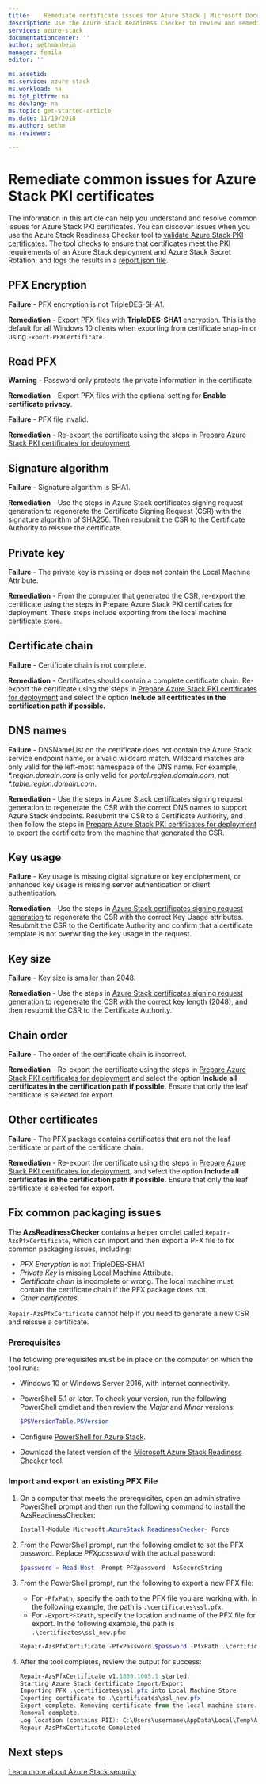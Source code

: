 ```yaml
---
title:    Remediate certificate issues for Azure Stack | Microsoft Docs
description: Use the Azure Stack Readiness Checker to review and remediate certificate issues.
services: azure-stack
documentationcenter: ''
author: sethmanheim
manager: femila
editor: ''

ms.assetid:
ms.service: azure-stack
ms.workload: na
ms.tgt_pltfrm: na
ms.devlang: na
ms.topic: get-started-article
ms.date: 11/19/2018
ms.author: sethm
ms.reviewer:

---
```


# Remediate common issues for Azure Stack PKI certificates

The information in this article can help you understand and resolve common issues for Azure Stack PKI certificates. You can discover issues when you use the Azure Stack Readiness Checker tool to [validate Azure Stack PKI certificates](azure-stack-validate-pki-certs.md). The tool checks to ensure that certificates meet the PKI requirements of an Azure Stack deployment and Azure Stack Secret Rotation, and logs the results in a [report.json file](azure-stack-validation-report.md).  

## PFX Encryption

**Failure** - PFX encryption is not TripleDES-SHA1.   

**Remediation** - Export PFX files with **TripleDES-SHA1** encryption. This is the default for all Windows 10 clients when exporting from certificate snap-in or using `Export-PFXCertificate`. 

## Read PFX

**Warning** - Password only protects the private information in the certificate.  

**Remediation** - Export PFX files with the optional setting for **Enable certificate privacy**.  

**Failure** - PFX file invalid.  

**Remediation** - Re-export the certificate using the steps in [Prepare Azure Stack PKI certificates for deployment](azure-stack-prepare-pki-certs.md).

## Signature algorithm

**Failure** - Signature algorithm is SHA1.   
 
**Remediation** - Use the steps in Azure Stack certificates signing request generation to regenerate the Certificate Signing Request (CSR) with the signature algorithm of SHA256. Then resubmit the CSR to the Certificate Authority to reissue the certificate.

## Private key

**Failure** - The private key is missing or does not contain the Local Machine Attribute.  

**Remediation** - From the computer that generated the CSR, re-export the certificate using the steps in Prepare Azure Stack PKI certificates for deployment. These steps include exporting from the local machine certificate store.

## Certificate chain

**Failure** - Certificate chain is not complete.  

**Remediation** - Certificates should contain a complete certificate chain. Re-export the certificate using the steps in [Prepare Azure Stack PKI certificates for deployment](azure-stack-prepare-pki-certs.md) and select the option **Include all certificates in the certification path if possible.**

## DNS names

**Failure** - DNSNameList on the certificate does not contain the Azure Stack service endpoint name, or a valid wildcard match. Wildcard matches are only valid for the left-most namespace of the DNS name. For example, _*.region.domain.com_ is only valid for *portal.region.domain.com*, not _*.table.region.domain.com_. 
 
**Remediation** - Use the steps in Azure Stack certificates signing request generation to regenerate the CSR with the correct DNS names to support Azure Stack endpoints. Resubmit the CSR to a Certificate Authority, and then follow the steps in [Prepare Azure Stack PKI certificates for deployment](azure-stack-prepare-pki-certs.md) to export the certificate from the machine that generated the CSR.  

## Key usage

**Failure** - Key usage is missing digital signature or key encipherment, or enhanced key usage is missing server authentication or client authentication.  

**Remediation** - Use the steps in [Azure Stack certificates signing request generation](azure-stack-get-pki-certs.md) to regenerate the CSR with the correct Key Usage attributes. Resubmit the CSR to the Certificate Authority and confirm that a certificate template is not overwriting the key usage in the request.

## Key size

**Failure** - Key size is smaller than 2048.

**Remediation** - Use the steps in [Azure Stack certificates signing request generation](azure-stack-get-pki-certs.md) to regenerate the CSR with the correct key length (2048), and then resubmit the CSR to the Certificate Authority.

## Chain order

**Failure** - The order of the certificate chain is incorrect.  

**Remediation** - Re-export the certificate using the steps in [Prepare Azure Stack PKI certificates for deployment](azure-stack-prepare-pki-certs.md) and select the option **Include all certificates in the certification path if possible.** Ensure that only the leaf certificate is selected for export. 

## Other certificates

**Failure** - The PFX package contains certificates that are not the leaf certificate or part of the certificate chain.  

**Remediation** - Re-export the certificate using the steps in [Prepare Azure Stack PKI certificates for deployment](azure-stack-prepare-pki-certs.md), and select the option **Include all certificates in the certification path if possible.** Ensure that only the leaf certificate is selected for export.

## Fix common packaging issues

The **AzsReadinessChecker** contains a helper cmdlet called `Repair-AzsPfxCertificate`, which can import and then export a PFX file to fix common packaging issues, including: 
 - *PFX Encryption* is not TripleDES-SHA1
 - *Private Key* is missing Local Machine Attribute.
 - *Certificate chain* is incomplete or wrong. The local machine must contain the certificate chain if the PFX package does not.
 - *Other certificates*.
 
`Repair-AzsPfxCertificate` cannot help if you need to generate a new CSR and reissue a certificate. 

### Prerequisites

The following prerequisites must be in place on the computer on which the tool runs: 
 - Windows 10 or Windows Server 2016, with internet connectivity.
 - PowerShell 5.1 or later. To check your version, run the following PowerShell cmdlet and then review the *Major* and *Minor* versions:

   ```powershell
   $PSVersionTable.PSVersion
   ```
 - Configure [PowerShell for Azure Stack](azure-stack-powershell-install.md). 
 - Download the latest version of the [Microsoft Azure Stack Readiness Checker](https://aka.ms/AzsReadinessChecker) tool.

### Import and export an existing PFX File

1. On a computer that meets the prerequisites, open an administrative PowerShell prompt and then run the following command to install the AzsReadinessChecker:
  
   ```powershell
   Install-Module Microsoft.AzureStack.ReadinessChecker- Force
   ```

2. From the PowerShell prompt, run the following cmdlet to set the PFX password. Replace *PFXpassword* with the actual password:
 
   ```powershell
   $password = Read-Host -Prompt PFXpassword -AsSecureString
   ```

3. From the PowerShell prompt, run the following to export a new PFX file:
   - For `-PfxPath`, specify the path to the PFX file you are working with. In the following example, the path is `.\certificates\ssl.pfx`.
   - For `-ExportPFXPath`, specify the location and name of the PFX file for export. In the following example, the path is `.\certificates\ssl_new.pfx`:

   ```powershell
   Repair-AzsPfxCertificate -PfxPassword $password -PfxPath .\certificates\ssl.pfx -ExportPFXPath .\certificates\ssl_new.pfx`
   ```  

4. After the tool completes, review the output for success:
 
   ```PowerShell
   Repair-AzsPfxCertificate v1.1809.1005.1 started.
   Starting Azure Stack Certificate Import/Export
   Importing PFX .\certificates\ssl.pfx into Local Machine Store
   Exporting certificate to .\certificates\ssl_new.pfx
   Export complete. Removing certificate from the local machine store.
   Removal complete.
   Log location (contains PII): C:\Users\username\AppData\Local\Temp\AzsReadinessChecker\AzsReadinessChecker.log
   Repair-AzsPfxCertificate Completed
   ```

## Next steps

[Learn more about Azure Stack security](azure-stack-rotate-secrets.md)
